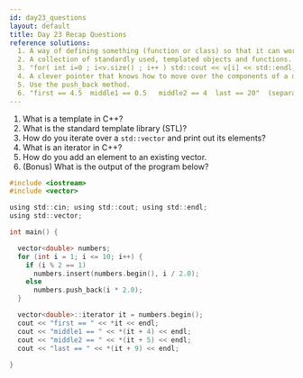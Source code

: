 ```yaml
---
id: day23_questions
layout: default
title: Day 23 Recap Questions
reference solutions:
  1. A way of defining something (function or class) so that it can work with multiple types.
  2. A collection of standardly used, templated objects and functions.
  3. "for( int i=0 ; i<v.size() ; i++ ) std::cout << v[i] << std::endl;" or " for( vector<type>::iterator it=v.begin() ; it!=v.end ; it++ ) std::cout << *it << std::endl;
  4. A clever pointer that knows how to move over the components of a data structure (e.g. supports increment and dereferencing).
  5. Use the push_back method.
  6. "first == 4.5  middle1 == 0.5   middle2 == 4  last == 20"  (separate lines)
---
```


1. What is a template in C++?
2. What is the standard template library (STL)?
3. How do you iterate over a `std::vector` and print out its elements?
4. What is an iterator in C++?
5. How do you add an element to an existing vector.
6. (Bonus) What is the output of the program below?

```c
#include <iostream>
#include <vector>

using std::cin; using std::cout; using std::endl;
using std::vector;

int main() {

  vector<double> numbers;
  for (int i = 1; i <= 10; i++) {
    if (i % 2 == 1)
      numbers.insert(numbers.begin(), i / 2.0);
    else
      numbers.push_back(i * 2.0);
  }

  vector<double>::iterator it = numbers.begin();
  cout << "first == " << *it << endl;
  cout << "middle1 == " << *(it + 4) << endl;
  cout << "middle2 == " << *(it + 5) << endl;
  cout << "last == " << *(it + 9) << endl;
  
}
```
